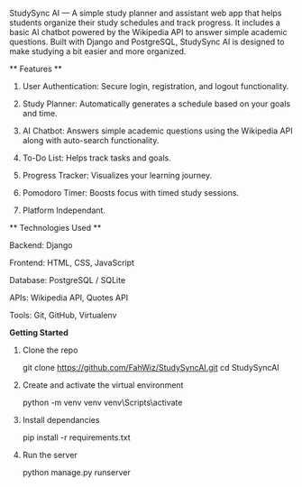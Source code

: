 
StudySync AI — A simple study planner and assistant web app that helps students organize their study schedules and track progress. It includes a basic AI chatbot powered by the Wikipedia API to answer simple academic questions. Built with Django and PostgreSQL, StudySync AI is designed to make studying a bit easier and more organized.

 
 ** Features **

 1. User Authentication: Secure login, registration, and logout functionality.

 2. Study Planner: Automatically generates a schedule based on your goals and time.

 3. AI Chatbot: Answers simple academic questions using the Wikipedia API along with auto-search functionality.

 4. To-Do List: Helps track tasks and goals.

 5. Progress Tracker: Visualizes your learning journey.

 6. Pomodoro Timer: Boosts focus with timed study sessions.

 7. Platform Independant.


** Technologies Used **

 Backend: Django

 Frontend: HTML, CSS, JavaScript

 Database: PostgreSQL / SQLite

 APIs: Wikipedia API, Quotes API

 Tools: Git, GitHub, Virtualenv


**Getting Started**
 
 1. Clone the repo
    
    git clone https://github.com/FahWiz/StudySyncAI.git
    cd StudySyncAI

2. Create and activate the virtual environment

    python -m venv venv
    venv\Scripts\activate

4. Install dependancies

    pip install -r requirements.txt

5. Run the server

    python manage.py runserver

